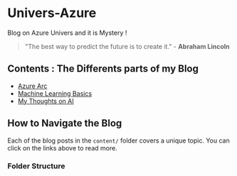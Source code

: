 # Univers-Azure
Blog on Azure Univers and it is Mystery !

> "The best way to predict the future is to create it." - **Abraham Lincoln**

## Contents : The Differents parts of my Blog



- [Azure Arc](content/introduction.md#introduction)
- [Machine Learning Basics](content/blog_post_2.md#introduction)
- [My Thoughts on AI](content/blog_post_3.md#introduction)

## How to Navigate the Blog

Each of the blog posts in the `content/` folder covers a unique topic. You can click on the links above to read more.

### Folder Structure
